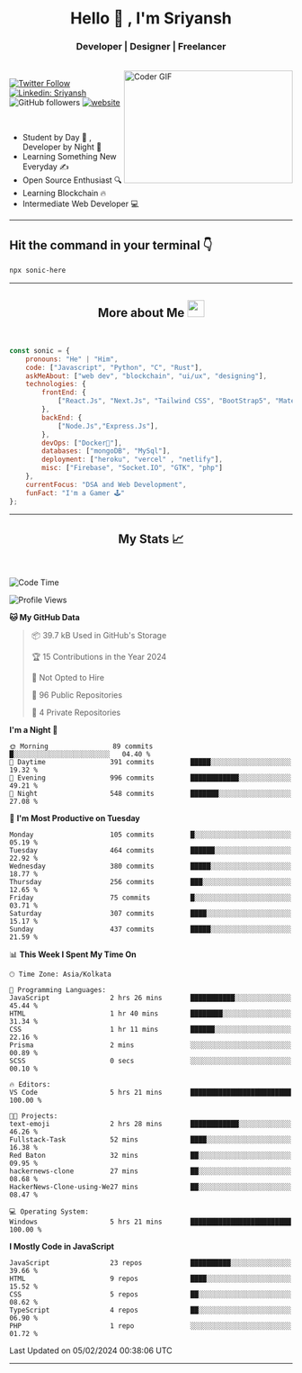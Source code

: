 
<h1 align="center">Hello  👋 , I'm Sriyansh</h1>
<h3 align="center">Developer | Designer | Freelancer </h3>
<br>
<img alt="Coder GIF" align="right" height=200 width=300 src="https://miro.medium.com/max/1360/0*7Q3yvSIv_t0ioJ-Z.gif" />

[![Twitter Follow](https://img.shields.io/twitter/follow/ShivamSriyansh?label=Follow)](https://twitter.com/intent/follow?screen_name=ShivamSriyansh)
[![Linkedin: Sriyansh](https://img.shields.io/badge/-Sriyansh-blue?style=flat-square&logo=Linkedin&logoColor=white&link=https://www.linkedin.com/in/sriyansh-shivam/)](https://www.linkedin.com/in/sriyansh-shivam/)
![GitHub followers](https://img.shields.io/github/followers/SoNiC-HeRE?label=Follow&style=social)
[![website](https://img.shields.io/badge/Website-46a2f1.svg?&style=flat-square&logo=Google-Chrome&logoColor=white&link=https://ss-portfolio.vercel.app/)](https://ss-portfolio.vercel.app/)

<br/>

- Student by Day 🌅 , Developer by Night 🌃
- Learning Something New Everyday ✍️
- Open Source Enthusiast 🔍
- Learning Blockchain 🔥
- Intermediate Web Developer 💻



<hr/>

## Hit the command in your terminal 👇
```bash
npx sonic-here
```

<hr/>
<h2 align="center">More about Me <img src="https://emojis.slackmojis.com/emojis/images/1531849430/4246/blob-sunglasses.gif?1531849430" width="30"/> </h3>
<br>

```javascript
const sonic = {
    pronouns: "He" | "Him",
    code: ["Javascript", "Python", "C", "Rust"],
    askMeAbout: ["web dev", "blockchain", "ui/ux", "designing"],
    technologies: {
        frontEnd: {
            ["React.Js", "Next.Js", "Tailwind CSS", "BootStrap5", "MaterialUI"]
        },
        backEnd: {
            ["Node.Js","Express.Js"],
        },
        devOps: ["Docker🐳"],
        databases: ["mongoDB", "MySql"],
        deployment: ["heroku", "vercel" , "netlify"],
        misc: ["Firebase", "Socket.IO", "GTK", "php"]
    },
    currentFocus: "DSA and Web Development",
    funFact: "I'm a Gamer 🕹️"
};
```
<hr/>

<h2 align="center"> My Stats 📈 </h2>
<br />

<!--START_SECTION:waka-->
![Code Time](http://img.shields.io/badge/Code%20Time-59%20hrs%2052%20mins-blue)

![Profile Views](http://img.shields.io/badge/Profile%20Views-0-blue)

**🐱 My GitHub Data** 

> 📦 39.7 kB Used in GitHub's Storage 
 > 
> 🏆 15 Contributions in the Year 2024
 > 
> 🚫 Not Opted to Hire
 > 
> 📜 96 Public Repositories 
 > 
> 🔑 4 Private Repositories 
 > 
**I'm a Night 🦉** 

```text
🌞 Morning                89 commits          █░░░░░░░░░░░░░░░░░░░░░░░░   04.40 % 
🌆 Daytime                391 commits         █████░░░░░░░░░░░░░░░░░░░░   19.32 % 
🌃 Evening                996 commits         ████████████░░░░░░░░░░░░░   49.21 % 
🌙 Night                  548 commits         ███████░░░░░░░░░░░░░░░░░░   27.08 % 
```
📅 **I'm Most Productive on Tuesday** 

```text
Monday                   105 commits         █░░░░░░░░░░░░░░░░░░░░░░░░   05.19 % 
Tuesday                  464 commits         ██████░░░░░░░░░░░░░░░░░░░   22.92 % 
Wednesday                380 commits         █████░░░░░░░░░░░░░░░░░░░░   18.77 % 
Thursday                 256 commits         ███░░░░░░░░░░░░░░░░░░░░░░   12.65 % 
Friday                   75 commits          █░░░░░░░░░░░░░░░░░░░░░░░░   03.71 % 
Saturday                 307 commits         ████░░░░░░░░░░░░░░░░░░░░░   15.17 % 
Sunday                   437 commits         █████░░░░░░░░░░░░░░░░░░░░   21.59 % 
```


📊 **This Week I Spent My Time On** 

```text
🕑︎ Time Zone: Asia/Kolkata

💬 Programming Languages: 
JavaScript               2 hrs 26 mins       ███████████░░░░░░░░░░░░░░   45.44 % 
HTML                     1 hr 40 mins        ████████░░░░░░░░░░░░░░░░░   31.34 % 
CSS                      1 hr 11 mins        ██████░░░░░░░░░░░░░░░░░░░   22.16 % 
Prisma                   2 mins              ░░░░░░░░░░░░░░░░░░░░░░░░░   00.89 % 
SCSS                     0 secs              ░░░░░░░░░░░░░░░░░░░░░░░░░   00.10 % 

🔥 Editors: 
VS Code                  5 hrs 21 mins       █████████████████████████   100.00 % 

🐱‍💻 Projects: 
text-emoji               2 hrs 28 mins       ████████████░░░░░░░░░░░░░   46.26 % 
Fullstack-Task           52 mins             ████░░░░░░░░░░░░░░░░░░░░░   16.38 % 
Red Baton                32 mins             ██░░░░░░░░░░░░░░░░░░░░░░░   09.95 % 
hackernews-clone         27 mins             ██░░░░░░░░░░░░░░░░░░░░░░░   08.68 % 
HackerNews-Clone-using-We27 mins             ██░░░░░░░░░░░░░░░░░░░░░░░   08.47 % 

💻 Operating System: 
Windows                  5 hrs 21 mins       █████████████████████████   100.00 % 
```

**I Mostly Code in JavaScript** 

```text
JavaScript               23 repos            ██████████░░░░░░░░░░░░░░░   39.66 % 
HTML                     9 repos             ████░░░░░░░░░░░░░░░░░░░░░   15.52 % 
CSS                      5 repos             ██░░░░░░░░░░░░░░░░░░░░░░░   08.62 % 
TypeScript               4 repos             ██░░░░░░░░░░░░░░░░░░░░░░░   06.90 % 
PHP                      1 repo              ░░░░░░░░░░░░░░░░░░░░░░░░░   01.72 % 
```




 Last Updated on 05/02/2024 00:38:06 UTC
<!--END_SECTION:waka-->
<hr />

